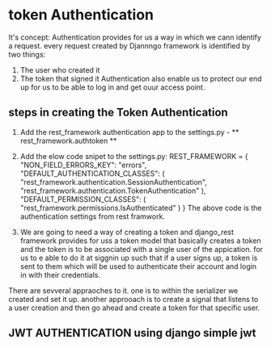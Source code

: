 # token Authentication
It's concept: Authentication provides for us a way in which we cann identify a request. every request created by Djannngo framework is identified by two things:
1. The user who created it
2. The token that signed it 
Authentication also enable us to protect our end up for us to be able to log in and get ouur access point. 

## steps in creating the Token Authentication
1. Add the rest_framework authentication app to the settings.py - ** rest_framework.authtoken **
2. Add the elow code snipet to the settings.py:
REST_FRAMEWORK = {
    "NON_FIELD_ERRORS_KEY": "errors",
    "DEFAULT_AUTHENTICATION_CLASSES": (
        "rest_framework.authentication.SessionAuthentication",
        "rest_framework.authentication.TokenAuthentication"
    ),
    "DEFAULT_PERMISSION_CLASSES": (
        "rest_framework.permissions.IsAuthenticated"
    )
}
The above code is the authentication settings from rest framwork.

3. We are going to need a way of creating a token and django_rest framework provides for uss a token model that basically creates a token and the token is to be associated with a single user of the appication. for us to e able to do it at siggnin up such that if a user signs up, a token is sent to them which will be used to authenticate their account and login in with their credentials. 

There are sevveral appraoches  to it. one is to within the serializer we created and set it up. another approoach is to create a signal that listens to a user creation and then go ahead and create a token for that specific user. 


## JWT AUTHENTICATION using django simple jwt
